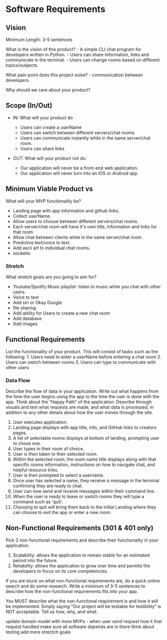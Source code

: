 # Software Requirements

## Vision

Minimum Length: 3-5 sentences

What is the vision of this product?
    - A simple CLI chat program for developers written in Python.
    - Users can share information, links and communicate in the terminal.
    - Users can change rooms based on different topics/subjects.

What pain point does this project solve?
    - communication between developers.

Why should we care about your product?

## Scope (In/Out)

- IN: What will your product do
    - Users can create a userName
    - Users can switch between different servers/chat rooms
    - Users can communicate instantly while in the same server/chat room.
    - Users can share links

- OUT: What will your product not do.
    - Our application will never be a front-end web application. 
    - Our application will never turn into an IOS or Android app.

## Minimum Viable Product vs

What will your MVP functionality be?

- Landing page with app information and github links.
- Collect userName.
- Allow users to choose between different servers/chat rooms.
- Each server/chat room will have it's own title, information and links for that room.
- Allow chat between clients while in the same server/chat room.
- Predictive text/voice to text.
- Add ascii art to individual chat rooms.
- socketio

### Stretch

What stretch goals are you going to aim for?

- Youtube/Spotify Music playlist- listen to music while you chat with other users.
- Voice to text
- Add siri or Okay Google
- file sharing
- Add ability for Users to create a new chat room
- Add database
- Add images

## Functional Requirements

List the functionality of your product. This will consist of tasks such as the following:
    1. Users need to enter a userName before entering a chat room
    2. Users can swtich between rooms
    3. Users can type to communicate with other users

### Data Flow

Describe the flow of data in your application. Write out what happens from the time the user begins using the app to the time the user is done with the app. Think about the “Happy Path” of the application. Describe through visuals and text what requests are made, and what data is processed, in addition to any other details about how the user moves through the site.

1. User executes application.
2. Landing page displays with app title, info, and GitHub links to creators pages.
3. A list of selectable rooms displays at bottom of landing, prompting user to chose one.
4. User types in their room of choice.
5. User is then taken to their selected room.
6. Within the selected room; the room name title displays along with that specific rooms information, instructions on how to navigate chat, and helpful resource links.
7. User is then prompted to select a username.
8. Once user has selected a name, they receive a message in the terminal confirming they are ready to chat.
9. User can now send and receive messages within their command line.
10. When the user is ready to leave or switch rooms they will type a command such as 'quit'.
11. Choosing to quit will bring them back to the initial Landing where they can choose to exit the app or enter a new room.

## Non-Functional Requirements (301 & 401 only)

Pick 2 non-functional requirements and describe their functionality in your application.

1. Scalability: allows the application to remain stable for an estimated period into the future.
2. Reliability: allows the application to grow over time and permits the developers to focus on its core competencies.

If you are stuck on what non-functional requirements are, do a quick online search and do some research. Write a minimum of 3-5 sentences to describe how the non-functional requirements fits into your app.

You MUST describe what the non-functional requirement is and how it will be implemented. Simply saying “Our project will be testable for testibility” is NOT acceptable. Tell us how, why, and what.

update domain model with more MVPs - when user send request how it that request handled
make sure all software depends are in there
think about testing
add more strectch goals